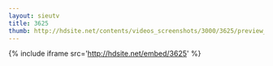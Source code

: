 ```yaml
---
layout: sieutv
title: 3625
thumb: http://hdsite.net/contents/videos_screenshots/3000/3625/preview_360p.mp4.jpg
---
```

{% include iframe src='http://hdsite.net/embed/3625' %}
 
